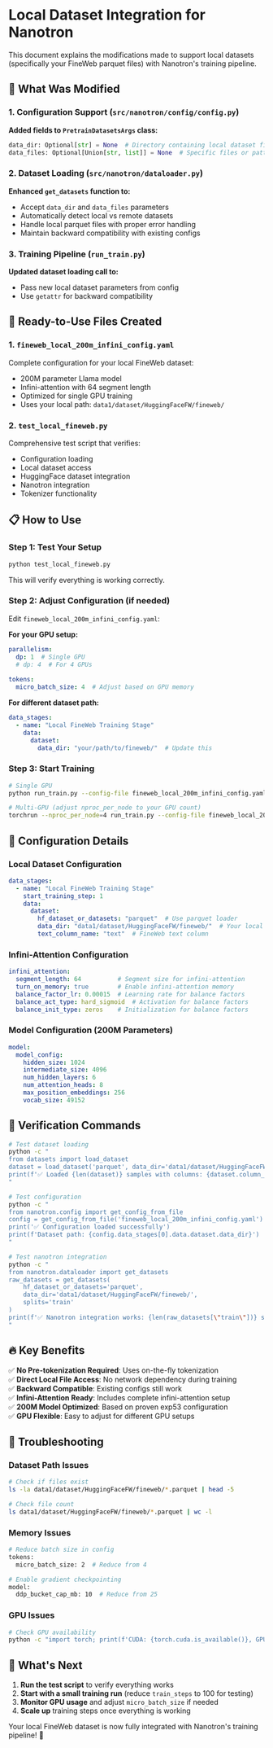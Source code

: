 # Local Dataset Integration for Nanotron

This document explains the modifications made to support local datasets (specifically your FineWeb parquet files) with Nanotron's training pipeline.

## 🎯 What Was Modified

### 1. Configuration Support (`src/nanotron/config/config.py`)
**Added fields to `PretrainDatasetsArgs` class:**
```python
data_dir: Optional[str] = None  # Directory containing local dataset files
data_files: Optional[Union[str, list]] = None  # Specific files or patterns
```

### 2. Dataset Loading (`src/nanotron/dataloader.py`)
**Enhanced `get_datasets` function to:**
- Accept `data_dir` and `data_files` parameters
- Automatically detect local vs remote datasets
- Handle local parquet files with proper error handling
- Maintain backward compatibility with existing configs

### 3. Training Pipeline (`run_train.py`)
**Updated dataset loading call to:**
- Pass new local dataset parameters from config
- Use `getattr` for backward compatibility

## 🚀 Ready-to-Use Files Created

### 1. `fineweb_local_200m_infini_config.yaml`
Complete configuration for your local FineWeb dataset:
- 200M parameter Llama model
- Infini-attention with 64 segment length
- Optimized for single GPU training
- Uses your local path: `data1/dataset/HuggingFaceFW/fineweb/`

### 2. `test_local_fineweb.py`
Comprehensive test script that verifies:
- Configuration loading
- Local dataset access
- HuggingFace dataset integration
- Nanotron integration
- Tokenizer functionality

## 📋 How to Use

### Step 1: Test Your Setup
```bash
python test_local_fineweb.py
```

This will verify everything is working correctly.

### Step 2: Adjust Configuration (if needed)
Edit `fineweb_local_200m_infini_config.yaml`:

**For your GPU setup:**
```yaml
parallelism:
  dp: 1  # Single GPU
  # dp: 4  # For 4 GPUs
  
tokens:
  micro_batch_size: 4  # Adjust based on GPU memory
```

**For different dataset path:**
```yaml
data_stages:
  - name: "Local FineWeb Training Stage"
    data:
      dataset:
        data_dir: "your/path/to/fineweb/"  # Update this
```

### Step 3: Start Training
```bash
# Single GPU
python run_train.py --config-file fineweb_local_200m_infini_config.yaml

# Multi-GPU (adjust nproc_per_node to your GPU count)
torchrun --nproc_per_node=4 run_train.py --config-file fineweb_local_200m_infini_config.yaml
```

## 🔧 Configuration Details

### Local Dataset Configuration
```yaml
data_stages:
  - name: "Local FineWeb Training Stage"
    start_training_step: 1
    data:
      dataset:
        hf_dataset_or_datasets: "parquet"  # Use parquet loader
        data_dir: "data1/dataset/HuggingFaceFW/fineweb/"  # Your local path
        text_column_name: "text"  # FineWeb text column
```

### Infini-Attention Configuration
```yaml
infini_attention:
  segment_length: 64          # Segment size for infini-attention
  turn_on_memory: true        # Enable infini-attention memory
  balance_factor_lr: 0.00015  # Learning rate for balance factors
  balance_act_type: hard_sigmoid  # Activation for balance factors
  balance_init_type: zeros    # Initialization for balance factors
```

### Model Configuration (200M Parameters)
```yaml
model:
  model_config:
    hidden_size: 1024
    intermediate_size: 4096
    num_hidden_layers: 6
    num_attention_heads: 8
    max_position_embeddings: 256
    vocab_size: 49152
```

## 🧪 Verification Commands

```bash
# Test dataset loading
python -c "
from datasets import load_dataset
dataset = load_dataset('parquet', data_dir='data1/dataset/HuggingFaceFW/fineweb/', split='train[:10]')
print(f'✅ Loaded {len(dataset)} samples with columns: {dataset.column_names}')
"

# Test configuration
python -c "
from nanotron.config import get_config_from_file
config = get_config_from_file('fineweb_local_200m_infini_config.yaml')
print('✅ Configuration loaded successfully')
print(f'Dataset path: {config.data_stages[0].data.dataset.data_dir}')
"

# Test nanotron integration
python -c "
from nanotron.dataloader import get_datasets
raw_datasets = get_datasets(
    hf_dataset_or_datasets='parquet',
    data_dir='data1/dataset/HuggingFaceFW/fineweb/',
    splits='train'
)
print(f'✅ Nanotron integration works: {len(raw_datasets[\"train\"])} samples')
"
```

## 🔥 Key Benefits

✅ **No Pre-tokenization Required**: Uses on-the-fly tokenization  
✅ **Direct Local File Access**: No network dependency during training  
✅ **Backward Compatible**: Existing configs still work  
✅ **Infini-Attention Ready**: Includes complete infini-attention setup  
✅ **200M Model Optimized**: Based on proven exp53 configuration  
✅ **GPU Flexible**: Easy to adjust for different GPU setups  

## 🐛 Troubleshooting

### Dataset Path Issues
```bash
# Check if files exist
ls -la data1/dataset/HuggingFaceFW/fineweb/*.parquet | head -5

# Check file count
ls data1/dataset/HuggingFaceFW/fineweb/*.parquet | wc -l
```

### Memory Issues
```bash
# Reduce batch size in config
tokens:
  micro_batch_size: 2  # Reduce from 4

# Enable gradient checkpointing
model:
  ddp_bucket_cap_mb: 10  # Reduce from 25
```

### GPU Issues
```bash
# Check GPU availability
python -c "import torch; print(f'CUDA: {torch.cuda.is_available()}, GPUs: {torch.cuda.device_count()}')"
```

## 📝 What's Next

1. **Run the test script** to verify everything works
2. **Start with a small training run** (reduce `train_steps` to 100 for testing)
3. **Monitor GPU usage** and adjust `micro_batch_size` if needed
4. **Scale up** training steps once everything is working

Your local FineWeb dataset is now fully integrated with Nanotron's training pipeline! 🎉